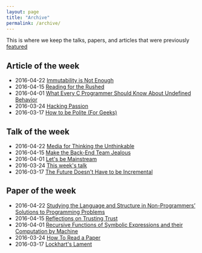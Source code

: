```yaml
---
layout: page
title: "Archive"
permalink: /archive/
---
```


This is where we keep the talks, papers, and articles that were previously [featured](/featured/)

## Article of the week
- 2016-04-22 [Immutability is Not Enough](https://codewords.recurse.com/issues/six/immutability-is-not-enough)
- 2016-04-15 [Reading for the Rushed](http://blog.fogus.me/2012/02/22/reading/)
- 2016-04-01 [What Every C Programmer Should Know About Undefined Behavior](http://blog.llvm.org/2011/05/what-every-c-programmer-should-know.html)
- 2016-03-24 [Hacking Passion](http://kytrinyx.com/presentations/hacking-passion)
- 2016-03-17 [How to be Polite (For Geeks)](https://medium.com/message/how-to-be-polite-for-geeks-86cb784983b1)

## Talk of the week
- 2016-04-22 [Media for Thinking the Unthinkable](https://vimeo.com/67076984)
- 2016-04-15 [Make the Back-End Team Jealous](https://www.youtube.com/watch?v=FV0DXNB94NE)
- 2016-04-01 [Let's be Mainstream](https://www.youtube.com/watch?v=oYk8CKH7OhE)
- 2016-03-24 [This week's talk](https://www.youtube.com/watch?v=QTJRwKOFddc)
- 2016-03-17 [The Future Doesn't Have to be Incremental](https://www.youtube.com/watch?v=gTAghAJcO1o)

## Paper of the week
- 2016-04-22 [Studying the Language and Structure in Non-Programmers’ Solutions to Programming Problems](http://alumni.cs.ucr.edu/~ratana/PaneRatanamahatanaMyers00.pdf)
- 2016-04-15 [Reflections on Trusting Trust](https://www.ece.cmu.edu/~ganger/712.fall02/papers/p761-thompson.pdf)
- 2016-04-01 [Recursive Functions of Symbolic Expressions and their Computation by Machine](http://www-formal.stanford.edu/jmc/recursive.pdf)
- 2016-03-24 [How To Read a Paper](http://blizzard.cs.uwaterloo.ca/keshav/home/Papers/data/07/paper-reading.pdf)
- 2016-03-17 [Lockhart's Lament](http://www.maa.org/sites/default/files/pdf/devlin/LockhartsLament.pdf)
